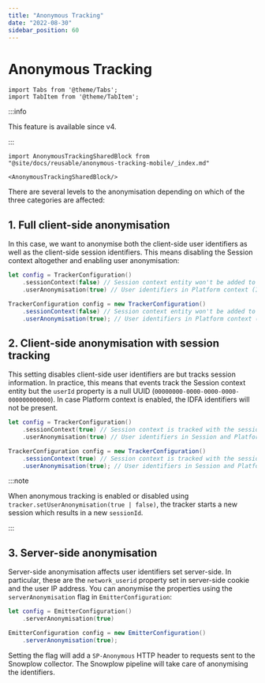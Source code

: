 ```yaml
---
title: "Anonymous Tracking"
date: "2022-08-30"
sidebar_position: 60
---
```


# Anonymous Tracking

```mdx-code-block
import Tabs from '@theme/Tabs';
import TabItem from '@theme/TabItem';
```

:::info

This feature is available since v4.

:::

```mdx-code-block
import AnonymousTrackingSharedBlock from "@site/docs/reusable/anonymous-tracking-mobile/_index.md"

<AnonymousTrackingSharedBlock/>
```
There are several levels to the anonymisation depending on which of the three categories are affected:

## 1. Full client-side anonymisation

In this case, we want to anonymise both the client-side user identifiers as well as the client-side session identifiers. This means disabling the Session context altogether and enabling user anonymisation:

<Tabs groupId="platform" queryString>
  <TabItem value="ios" label="iOS" default>

```swift
let config = TrackerConfiguration()
    .sessionContext(false) // Session context entity won't be added to events
    .userAnonymisation(true) // User identifiers in Platform context (IDFA and IDFV) will be anonymised
```

  </TabItem>
  <TabItem value="android" label="Android">

```java
TrackerConfiguration config = new TrackerConfiguration()
    .sessionContext(false) // Session context entity won't be added to events
    .userAnonymisation(true); // User identifiers in Platform context (IDFA and IDFV) will be anonymised
```

  </TabItem>
</Tabs>

## 2. Client-side anonymisation with session tracking

This setting disables client-side user identifiers are but tracks session information. In practice, this means that events track the Session context entity but the `userId` property is a null UUID (`00000000-0000-0000-0000-000000000000`). In case Platform context is enabled, the IDFA identifiers will not be present.

<Tabs groupId="platform" queryString>
  <TabItem value="ios" label="iOS" default>

```swift
let config = TrackerConfiguration()
    .sessionContext(true) // Session context is tracked with the session ID
    .userAnonymisation(true) // User identifiers in Session and Platform context are anonymised
```

  </TabItem>
  <TabItem value="android" label="Android">

```java
TrackerConfiguration config = new TrackerConfiguration()
    .sessionContext(true) // Session context is tracked with the session ID
    .userAnonymisation(true); // User identifiers in Session and Platform context are anonymised
```

  </TabItem>
</Tabs>

:::note

When anonymous tracking is enabled or disabled using `tracker.setUserAnonymisation(true | false)`, the tracker starts a new session which results in a new `sessionId`.

:::

## 3. Server-side anonymisation

Server-side anonymisation affects user identifiers set server-side. In particular, these are the `network_userid` property set in server-side cookie and the user IP address. You can anonymise the properties using the `serverAnonymisation` flag in `EmitterConfiguration`:

<Tabs groupId="platform" queryString>
  <TabItem value="ios" label="iOS" default>

```swift
let config = EmitterConfiguration()
    .serverAnonymisation(true)
```

  </TabItem>
  <TabItem value="android" label="Android">

```java
EmitterConfiguration config = new EmitterConfiguration()
    .serverAnonymisation(true);
```

  </TabItem>
</Tabs>

Setting the flag will add a `SP-Anonymous` HTTP header to requests sent to the Snowplow collector. The Snowplow pipeline will take care of anonymising the identifiers.
